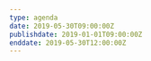 ```yaml
---
type: agenda
date: 2019-05-30T09:00:00Z
publishdate: 2019-01-01T09:00:00Z
enddate: 2019-05-30T12:00:00Z 
---
```


